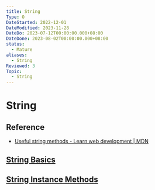 ```yaml
---
title: String
Type: O
DateStarted: 2022-12-01
DateModified: 2023-11-28
DateDo: 2023-07-12T00:00:00.000+08:00
DateDone: 2023-08-02T00:00:00.000+08:00
status:
  - Mature
aliases:
  - String
Reviewed: 3
Topic:
  - String
---
```


# String

## Reference

- [Useful string methods - Learn web development | MDN](https://developer.mozilla.org/en-US/docs/Learn/JavaScript/First_steps/Useful_string_methods)

## [String Basics](String-Basics.md)

## [String Instance Methods](String-Instance-Methods/String-Instance-Methods.md)
